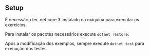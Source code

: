 ## Setup

É necessário ter .net core 3 instalado na máquina para executar os exercícios.

Para instalar os pacotes necessários execute `dotnet restore`.

Após a modificação dos exemplos, sempre execute `dotnet test` para execução dos testes

